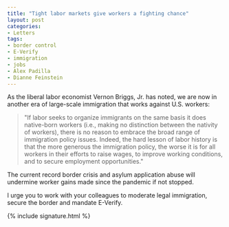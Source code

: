 ```yaml
---
title: "Tight labor markets give workers a fighting chance"
layout: post
categories:
- Letters
tags:
- border control
- E-Verify
- immigration
- jobs
- Alex Padilla
- Dianne Feinstein
---
```


As the liberal labor economist Vernon Briggs, Jr. has noted, we are now in another era of large-scale immigration that works against U.S. workers:

> "If labor seeks to organize immigrants on the same basis it does native-born workers (i.e., making no distinction between the nativity of workers), there is no reason to embrace the broad range of immigration policy issues. Indeed, the hard lesson of labor history is that the more generous the immigration policy, the worse it is for all workers in their efforts to raise wages, to improve working conditions, and to secure employment opportunities."

The current record border crisis and asylum application abuse will undermine worker gains made since the pandemic if not stopped.

I urge you to work with your colleagues to moderate legal immigration, secure the border and mandate E-Verify.

{% include signature.html %}
